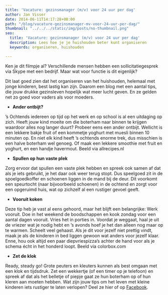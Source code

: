 ```yaml
---
title: 'Vacature: gezinsmanager (m/v) voor 24 uur per dag'
author: Jan Visser
date: 2014-06-11T14:17:28+00:00
path: "/blog/vacature-gezinsmanager-mv-voor-24-uur-per-dag/"
thumbnail: "../../../static/img/posts/no-thumbnail.png"
seo:
  title: 'Vacature: gezinsmanager (m/v) voor 24 uur per dag'
  description: Lees hoe je je huishouden beter kunt organiseren
  keywords: organiseren, huishouden

---
```

Ken je dit filmpje al? Verschillende mensen hebben een sollicitatiegesprek via Skype met een bedrijf. Maar wat voor functie is dit eigenlijk?

Dit laat goed zien dat het organiseren van het huishouden, helemaal met jonge kinderen, best lastig kan zijn. Daarom een blog met een aantal tips, die jouw drukke gezinsleven hopelijk wat meer lucht geven. En ze gelden net zo goed voor vaders als voor moeders.

* **Ander ontbijt?**

’s Ochtends iedereen op tijd op het werk en op school is al een uitdaging op zich. Heeft jouw kind moeite om die boterham naar binnen te krijgen waardoor alles nog langer duurt? Probeer eens een ander ontbijt. Wellicht is een lekkere bakje fruit of een kommetje yoghurt met muesli binnen 10 minuten op. En niet elk kind heeft ’s ochtends enorme trek, dus misschien is een halve boterham wel genoeg. Of maak een lekkere smoothie met fruit en yoghurt, en een handje havermout. Beeld via allrecipes.nl

* **Spullen op hun vaste plek**

Zorg ervoor dat spullen een vaste plek hebben en spreek ook samen af dat als je iets gebruikt, je het daar ook weer terug stopt. Dus speelgoed zit in de spoelgoedkoffer en schoenen liggen in de mand bij de deur. Dit voorkomt een speurtocht (naar bijvoorbeeld schoenen) in de ochtend en zorgt voor een opgeruimd huis, wat op zichzelf al een rustiger gevoel geeft.

* **Vooruit koken**

Deze tip heb je vast al eens gehoord, maar het blijft een belangrijke: Werk vooruit. Doe in het weekend de boodschappen en kook zondag voor een aantal dagen vooruit. Vries het in porties in. Voordat je weggaat, haal je uit de vriezer wat je nodig hebt en ’s avonds hoef je het dan alleen nog maar op te warmen. Scheelt veel gehaast. Als je dit voor jezelf niet prettig vindt, maak je als de kinderen in bed liggen gewoon wat anders voor jezelf klaar. Enne, hou ook altijd een paar diepvriespizza’s achter de hand voor als je schema écht in het honderd loopt. Beeld via colorbox.com

* **Zet de klok**

Ready, steady go! Grote peuters en kleuters kunnen als best omgaan met een klok en tijdsdruk. Zet een wekkertje (of een timer op je telefoon) en spreek af dat als het belletje of piepje gaat ze hun boterham op of hun kleren aan moeten hebben. Wat zijn jouw tips om het leven met kleine kinderen iets rustiger te laten verlopen? Deel ze hier of op [Facebook](https://www.facebook.com/homeworkshulp?ref=hl "Like Home Works op Facebook").